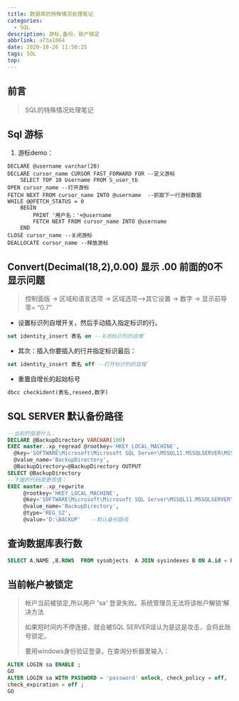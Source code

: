 ```yaml
---
title: 数据库的特殊情况处理笔记
categories:
  - SQL
description: 游标,备份，账户锁定
abbrlink: a73a1064
date: 2020-10-26 11:50:25
tags: SQL
top:
---
```

## 前言

> SQL的特殊情况处理笔记

## Sql 游标

1. 游标demo：

```mssql
DECLARE @username varchar(20)
DECLARE cursor_name CURSOR FAST_FORWARD FOR --定义游标
    SELECT TOP 10 Username FROM S_user_tb
OPEN cursor_name --打开游标
FETCH NEXT FROM cursor_name INTO @username  --抓取下一行游标数据
WHILE @@FETCH_STATUS = 0
    BEGIN
        PRINT '用户名：'+@username
        FETCH NEXT FROM cursor_name INTO @username
    END
CLOSE cursor_name --关闭游标
DEALLOCATE cursor_name --释放游标
```

## Convert(Decimal(18,2),0.00) 显示 .00 前面的0不显示问题

> 控制面版 -> 区域和语言选项 -> 区域选项-->其它设置 -> 数字 -> 显示前导零= “0.7”



* 设置标识列自增开关，然后手动插入指定标识的行。

```sql
set identity_insert 表名 on --关闭标识列的自增`
```


* 其次：插入你要插入的行并指定标识最后：

```sql
set identity_insert 表名 off --打开标识列的自增`
```


*  重置自增长的起始标号

```sql
dbcc checkident(表名,reseed,数字)
```



## SQL SERVER 默认备份路径

```sql
--当前的值是什么：
DECLARE @BackupDirectory VARCHAR(100)
EXEC master..xp_regread @rootkey='HKEY_LOCAL_MACHINE',
  @key='SOFTWARE\Microsoft\Microsoft SQL Server\MSSQL11.MSSQLSERVER\MSSQLServer',
  @value_name='BackupDirectory',
  @BackupDirectory=@BackupDirectory OUTPUT
SELECT @BackupDirectory
--下面的代码是更改值：
EXEC master..xp_regwrite
     @rootkey='HKEY_LOCAL_MACHINE',
     @key='SOFTWARE\Microsoft\Microsoft SQL Server\MSSQL11.MSSQLSERVER\MSSQLServer',
     @value_name='BackupDirectory',
     @type='REG_SZ',
     @value='D:\BACKUP'   --默认备份路径


```



## 查询数据库表行数

```sql
SELECT A.NAME ,B.ROWS  FROM sysobjects  A JOIN sysindexes B ON A.id = B.id WHERE A.xtype = 'U' AND B.indid IN(0,1) ORDER BY B.ROWS DESC
```



## 当前帐户被锁定

> 帐户当前被锁定,所以用户 'sa' 登录失败。系统管理员无法将该帐户解锁’解决方法
>
> 如果短时间内不停连接，就会被SQL SERVER误认为是这是攻击，会将此账号锁定。
>
> 要用windows身份验证登录，在查询分析器里输入：

```sql
ALTER LOGIN sa ENABLE ;
GO
ALTER LOGIN sa WITH PASSWORD = 'password' unlock, check_policy = off,
check_expiration = off ;
GO
```


